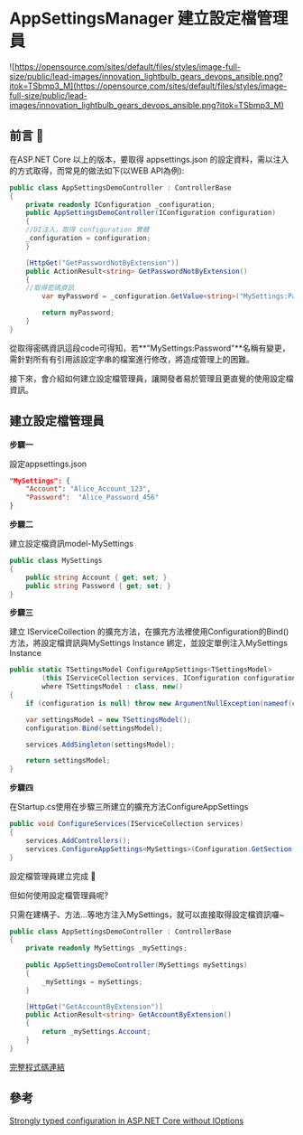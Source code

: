 # AppSettingsManager 建立設定檔管理員
![https://opensource.com/sites/default/files/styles/image-full-size/public/lead-images/innovation_lightbulb_gears_devops_ansible.png?itok=TSbmp3_M](https://opensource.com/sites/default/files/styles/image-full-size/public/lead-images/innovation_lightbulb_gears_devops_ansible.png?itok=TSbmp3_M)

## 前言 🚁


在ASP.NET Core 以上的版本，要取得 appsettings.json 的設定資料，需以注入的方式取得，而常見的做法如下(以WEB API為例):

```csharp
public class AppSettingsDemoController : ControllerBase
{
    private readonly IConfiguration _configuration;
    public AppSettingsDemoController(IConfiguration configuration)
    {
	//DI注入，取得 configuration 實體
	_configuration = configuration;
    }

    [HttpGet("GetPasswordNotByExtension")]
    public ActionResult<string> GetPasswordNotByExtension()
    {
	//取得密碼資訊
        var myPassword = _configuration.GetValue<string>("MySettings:Password");

        return myPassword;
    }
}
```

從取得密碼資訊這段code可得知，若**"MySettings:Password"**名稱有變更，需針對所有有引用該設定字串的檔案進行修改，將造成管理上的困難。

接下來，會介紹如何建立設定檔管理員，讓開發者易於管理且更直覺的使用設定檔資訊。

## 建立設定檔管理員


**步驟一**

設定appsettings.json

```json
"MySettings": {
    "Account": "Alice_Account_123",
    "Password":  "Alice_Password_456"
}
```

**步驟二**

建立設定檔資訊model-MySettings

```csharp
public class MySettings
{
    public string Account { get; set; }
    public string Password { get; set; }
}
```

**步驟三**

建立 IServiceCollection 的擴充方法，在擴充方法裡使用Configuration的Bind()方法，將設定檔資訊與MySettings Instance 綁定，並設定單例注入MySettings Instance

```csharp
public static TSettingsModel ConfigureAppSettings<TSettingsModel>
		(this IServiceCollection services, IConfiguration configuration)
		where TSettingsModel : class, new()              
{
    if (configuration is null) throw new ArgumentNullException(nameof(configuration));

    var settingsModel = new TSettingsModel();
    configuration.Bind(settingsModel);

    services.AddSingleton(settingsModel);

    return settingsModel;
}
```

**步驟四**

在Startup.cs使用在步驟三所建立的擴充方法ConfigureAppSettings

```csharp
public void ConfigureServices(IServiceCollection services)
{
    services.AddControllers();
    services.ConfigureAppSettings<MySettings>(Configuration.GetSection("MySettings"));
}
```

設定檔管理員建立完成 🎉

但如何使用設定檔管理員呢?

只需在建構子、方法...等地方注入MySettings，就可以直接取得設定檔資訊囉~

```csharp
public class AppSettingsDemoController : ControllerBase
{
    private readonly MySettings _mySettings;
    
    public AppSettingsDemoController(MySettings mySettings)
    {
        _mySettings = mySettings;  
    }

    [HttpGet("GetAccountByExtension")]
    public ActionResult<string> GetAccountByExtension()
    {
        return _mySettings.Account;
    }
}
```

[完整程式碼連結](https://github.com/melon1313/AppSettingsManager.git)

## 參考

[Strongly typed configuration in ASP.NET Core without IOptions<T>](https://www.strathweb.com/2016/09/strongly-typed-configuration-in-asp-net-core-without-ioptionst/)
